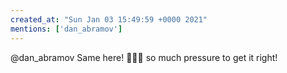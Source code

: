 ```yaml
---
created_at: "Sun Jan 03 15:49:59 +0000 2021"
mentions: ['dan_abramov']
---
```


@dan_abramov Same here! 🤣🤣🤣 so much pressure to get it right!